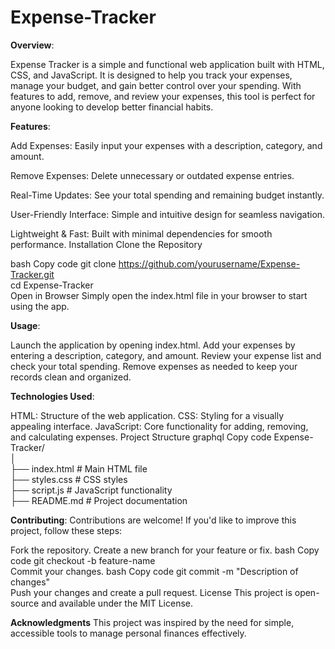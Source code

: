 # Expense-Tracker
**Overview**:

Expense Tracker is a simple and functional web application built with HTML, CSS, and JavaScript. It is designed to help you track your expenses, manage your budget, and gain better control over your spending. With features to add, remove, and review your expenses, this tool is perfect for anyone looking to develop better financial habits.

**Features**:

Add Expenses: Easily input your expenses with a description, category, and amount.

Remove Expenses: Delete unnecessary or outdated expense entries.

Real-Time Updates: See your total spending and remaining budget instantly.

User-Friendly Interface: Simple and intuitive design for seamless navigation.

Lightweight & Fast: Built with minimal dependencies for smooth performance.
Installation
Clone the Repository

bash
Copy code
git clone https://github.com/yourusername/Expense-Tracker.git  
cd Expense-Tracker  
Open in Browser
Simply open the index.html file in your browser to start using the app.

**Usage**:

Launch the application by opening index.html.
Add your expenses by entering a description, category, and amount.
Review your expense list and check your total spending.
Remove expenses as needed to keep your records clean and organized.

**Technologies Used**:

HTML: Structure of the web application.
CSS: Styling for a visually appealing interface.
JavaScript: Core functionality for adding, removing, and calculating expenses.
Project Structure
graphql
Copy code
Expense-Tracker/  
│  
├── index.html       # Main HTML file  
├── styles.css       # CSS styles  
├── script.js        # JavaScript functionality  
├── README.md        # Project documentation  


**Contributing**:
Contributions are welcome! If you'd like to improve this project, follow these steps:

Fork the repository.
Create a new branch for your feature or fix.
bash
Copy code
git checkout -b feature-name  
Commit your changes.
bash
Copy code
git commit -m "Description of changes"  
Push your changes and create a pull request.
License
This project is open-source and available under the MIT License.

**Acknowledgments**
This project was inspired by the need for simple, accessible tools to manage personal finances effectively.
